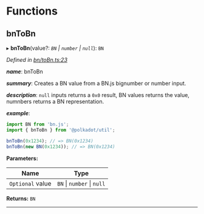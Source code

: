 

# Functions

<a id="bntobn"></a>

##  bnToBn

▸ **bnToBn**(value?: *`BN` \| `number` \| `null`*): `BN`

*Defined in [bn/toBn.ts:23](https://github.com/polkadot-js/common/blob/6df8d6b/packages/util/src/bn/toBn.ts#L23)*

*__name__*: bnToBn

*__summary__*: Creates a BN value from a BN.js bignumber or number input.

*__description__*: `null` inputs returns a `0x0` result, BN values returns the value, numnbers returns a BN representation.

*__example__*:   

```javascript
import BN from 'bn.js';
import { bnToBn } from '@polkadot/util';

bnToBn(0x1234); // => BN(0x1234)
bnToBn(new BN(0x1234)); // => BN(0x1234)
```

**Parameters:**

| Name | Type |
| ------ | ------ |
| `Optional` value | `BN` \| `number` \| `null` |

**Returns:** `BN`

___

